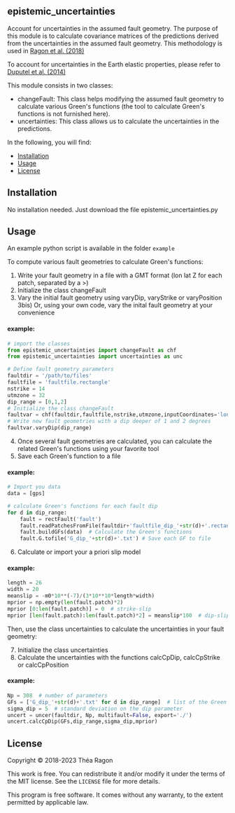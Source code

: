 ## epistemic_uncertainties
Account for uncertainties in the assumed fault geometry. The purpose of this module is to calculate covariance matrices of the predictions derived from the uncertainties in the assumed fault geometry. This methodology is used in [Ragon et al. (2018)]

  [Ragon et al. (2018)]: https://academic.oup.com/gji/advance-article/doi/10.1093/gji/ggy187/4996353?guestAccessKey=86188bcd-f078-4700-9762-27d888995596
 
To account for uncertainties in the Earth elastic properties, please refer to [Duputel et al. (2014)]

  [Duputel et al. (2014)]: https://academic.oup.com/gji/article/197/1/464/686313

This module consists in two classes:
- changeFault: This class helps modifying the assumed fault geometry to calculate various Green's functions (the tool to calculate Green's functions is not furnished here).
- uncertainties: This class allows us to calculate the uncertainties in the predictions.

In the following, you will find:
- [Installation](#installation)
- [Usage](#usage)
- [License](#license)

## Installation
No installation needed. Just download the file epistemic_uncertainties.py 

## Usage
An example python script is available in the folder `example`

To compute various fault geometries to calculate Green's functions:

1) Write your fault geometry in a file with a GMT format (lon lat Z for each patch, separated by a >)
2) Initialize the class changeFault
3) Vary the initial fault geometry using varyDip, varyStrike or varyPosition
3bis) Or, using your own code, vary the inital fault geometry at your convenience

#### example:
```python
# import the classes
from epistemic_uncertainties import changeFault as chf
from epistemic_uncertainties import uncertainties as unc

# Define fault geometry parameters
faultdir = '/path/to/files'
faultfile = 'faultfile.rectangle'
nstrike = 14
utmzone = 32
dip_range = [0,1,2]
# Initialize the class changeFault
faultvar = chf(faultdir,faultfile,nstrike,utmzone,inputCoordinates='lonlatz', nbrcorners=4)
# Write new fault geometries with a dip deeper of 1 and 2 degrees
faultvar.varyDip(dip_range)
```

4) Once several fault geometries are calculated, you can calculate the related Green's functions using your favorite tool
5) Save each Green's function to a file

#### example:
```python
# Import you data
data = [gps]

# calculate Green's functions for each fault dip 
for d in dip_range:
    fault = rectFault('fault') 
    fault.readPatchesFromFile(faultdir+'faultfile_dip_'+str(d)+'.rectangle')   # personnal functions to import fault
    fault.buildGFs(data)  # Calculate the Green's functions
    fault.G.tofile('G_dip_'+str(d)+'.txt') # Save each GF to file
```

6) Calculate or import your a priori slip model

#### example:
```python
length = 26
width = 20
meanslip = -m0*10**(-7)/(3*10**10*length*width)
mprior = np.empty(len(fault.patch)*2)
mprior [0:len(fault.patch)] = 0  # strike-slip 
mprior [len(fault.patch):len(fault.patch)*2] = meanslip*100  # dip-slip, in cm!
```

Then, use the class uncertainties to calculate the uncertainties in your fault geometry:

7) Initialize the class uncertainties
8) Calculate the uncertainties with the functions calcCpDip, calcCpStrike or calcCpPosition

#### example:
```python
Np = 308  # number of parameters
GFs = ['G_dip_'+str(d)+'.txt' for d in dip_range]  # list of the Green's functions
sigma_dip = 5  # standard deviation on the dip parameter
uncert = uncer(faultdir, Np, multifault=False, export='./')
uncert.calcCpDip(GFs,dip_range,sigma_dip,mprior)
```

## License

Copyright © 2018-2023 Théa Ragon

This work  is free. You can  redistribute it and/or modify it under the terms of the MIT license. See the `LICENSE` file for more details.

This program  is free software.  It comes  without any warranty,  to the extent permitted by applicable law.
